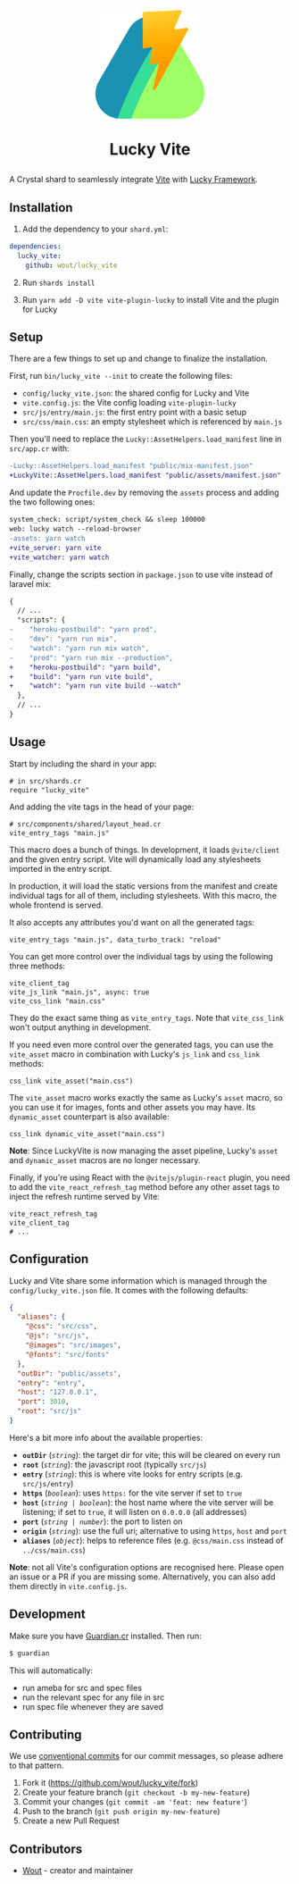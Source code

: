 <h1 align="center">
  <img src="https://raw.githubusercontent.com/wout/lucky_vite/main/logo.svg" width="200px"/>

  <br>

  Lucky Vite
</h1>

A Crystal shard to seamlessly integrate [Vite](https://vitejs.dev/) with [Lucky Framework](https://luckyframework.org/).

## Installation

1. Add the dependency to your `shard.yml`:

```yaml
dependencies:
  lucky_vite:
    github: wout/lucky_vite
```

2. Run `shards install`

3. Run `yarn add -D vite vite-plugin-lucky` to install Vite and the plugin for Lucky

## Setup

There are a few things to set up and change to finalize the installation.

First, run `bin/lucky_vite --init` to create the following files:

- `config/lucky_vite.json`: the shared config for Lucky and Vite
- `vite.config.js`: the Vite config loading `vite-plugin-lucky`
- `src/js/entry/main.js`: the first entry point with a basic setup
- `src/css/main.css`: an empty stylesheet which is referenced by `main.js`

Then you'll need to replace the `Lucky::AssetHelpers.load_manifest` line in `src/app.cr` with:

```diff
-Lucky::AssetHelpers.load_manifest "public/mix-manifest.json"
+LuckyVite::AssetHelpers.load_manifest "public/assets/manifest.json"
```

And update the `Procfile.dev` by removing the `assets` process and adding the two following ones:

```diff
system_check: script/system_check && sleep 100000
web: lucky watch --reload-browser
-assets: yarn watch
+vite_server: yarn vite
+vite_watcher: yarn watch
```

Finally, change the scripts section in `package.json` to use vite instead of laravel mix:

```diff
{
  // ...
  "scripts": {
-    "heroku-postbuild": "yarn prod",
-    "dev": "yarn run mix",
-    "watch": "yarn run mix watch",
-    "prod": "yarn run mix --production",
+    "heroku-postbuild": "yarn build",
+    "build": "yarn run vite build",
+    "watch": "yarn run vite build --watch"
  },
  // ...
}
```

## Usage

Start by including the shard in your app:

```crystal
# in src/shards.cr
require "lucky_vite"
```

And adding the vite tags in the head of your page:

```crystal
# src/components/shared/layout_head.cr
vite_entry_tags "main.js"
```

This macro does a bunch of things. In development, it loads `@vite/client` and the given entry script. Vite will dynamically load any stylesheets imported in the entry script.

In production, it will load the static versions from the manifest and create individual tags for all of them, including stylesheets. With this macro, the whole frontend is served.

It also accepts any attributes you'd want on all the generated tags:

```crystal
vite_entry_tags "main.js", data_turbo_track: "reload"
```

You can get more control over the individual tags by using the following three methods:

```crystal
vite_client_tag
vite_js_link "main.js", async: true
vite_css_link "main.css"
```

They do the exact same thing as `vite_entry_tags`. Note that `vite_css_link` won't output anything in development.

If you need even more control over the generated tags, you can use the `vite_asset` macro in combination with Lucky's `js_link` and `css_link` methods:

```crystal
css_link vite_asset("main.css")
```

The `vite_asset` macro works exactly the same as Lucky's `asset` macro, so you can use it for images, fonts and other assets you may have. Its `dynamic_asset` counterpart is also available:

```crystal
css_link dynamic_vite_asset("main.css")
```

**Note**: Since LuckyVite is now managing the asset pipeline, Lucky's `asset` and `dynamic_asset` macros are no longer necessary.

Finally, if you're using React with the `@vitejs/plugin-react` plugin, you need to add the `vite_react_refresh_tag` method before any other asset tags to inject the refresh runtime served by Vite:

```crystal
vite_react_refresh_tag
vite_client_tag
# ...
```

## Configuration

Lucky and Vite share some information which is managed through the `config/lucky_vite.json` file. It comes with the following defaults:

```json
{
  "aliases": {
    "@css": "src/css",
    "@js": "src/js",
    "@images": "src/images",
    "@fonts": "src/fonts"
  },
  "outDir": "public/assets",
  "entry": "entry",
  "host": "127.0.0.1",
  "port": 3010,
  "root": "src/js"
}
```

Here's a bit more info about the available properties:

- **`outDir`** (_`string`_): the target dir for vite; this will be cleared on every run
- **`root`** (_`string`_): the javascript root (typically `src/js`)
- **`entry`** (_`string`_): this is where vite looks for entry scripts (e.g. `src/js/entry`)
- **`https`** (_`boolean`_): uses `https:` for the vite server if set to `true`
- **`host`** (_`string | boolean`_): the host name where the vite server will be listening; if set to `true`, it will listen on `0.0.0.0` (all addresses)
- **`port`** (_`string | number`_): the port to listen on
- **`origin`** (_`string`_): use the full uri; alternative to using `https`, `host` and `port`
- **`aliases`** (_`object`_): helps to reference files (e.g. `@css/main.css` instead of `../css/main.css`)

**Note**: not all Vite's configuration options are recognised here. Please open an issue or a PR if you are missing some. Alternatively, you can also add them directly in `vite.config.js`.

## Development

Make sure you have [Guardian.cr](https://github.com/f/guardian) installed. Then run:

```bash
$ guardian
```

This will automatically:
- run ameba for src and spec files
- run the relevant spec for any file in src
- run spec file whenever they are saved

## Contributing

We use [conventional commits](https://www.conventionalcommits.org/en/v1.0.0/) for our commit messages, so please adhere to that pattern.

1. Fork it (<https://github.com/wout/lucky_vite/fork>)
2. Create your feature branch (`git checkout -b my-new-feature`)
3. Commit your changes (`git commit -am 'feat: new feature'`)
4. Push to the branch (`git push origin my-new-feature`)
5. Create a new Pull Request

## Contributors

- [Wout](https://github.com/wout) - creator and maintainer
